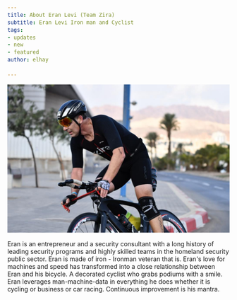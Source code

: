 ```yaml
---
title: About Eran Levi (Team Zira)
subtitle: Eran Levi Iron man and Cyclist
tags:
- updates
- new
- featured
author: elhay

---
```

![](/uploads/eran.jpeg)

Eran is an entrepreneur and a security consultant with a long history of leading security programs and highly skilled teams in the homeland security public sector. Eran is made of iron - Ironman veteran that is. Eran's love for machines and speed has transformed into a close relationship between Eran and his bicycle. A decorated cyclist who grabs podiums with a smile. Eran leverages man-machine-data in everything he does whether it is cycling or business or car racing.  Continuous improvement is his mantra.